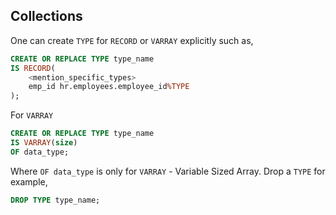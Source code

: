 ## Collections
One can create `TYPE` for `RECORD` or `VARRAY` explicitly such as,
```sql
CREATE OR REPLACE TYPE type_name
IS RECORD(
    <mention_specific_types>
    emp_id hr.employees.employee_id%TYPE
);
```
For `VARRAY`
```sql
CREATE OR REPLACE TYPE type_name
IS VARRAY(size)
OF data_type;
```
Where `OF data_type` is only for `VARRAY` - Variable Sized Array.
Drop a `TYPE` for example,
```sql
DROP TYPE type_name;
```
